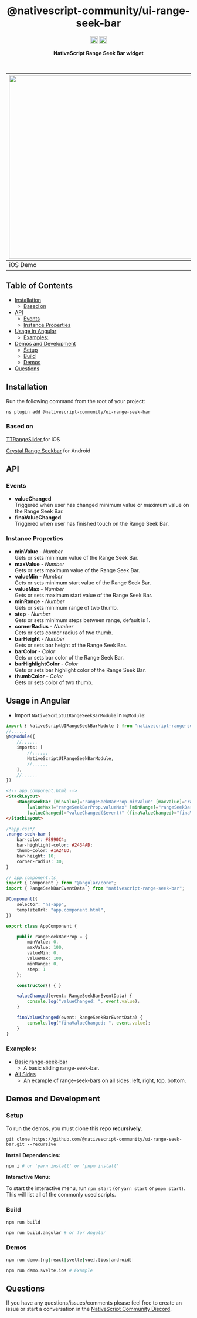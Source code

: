 <!-- ⚠️ This README has been generated from the file(s) "blueprint.md" ⚠️-->
<!--  !!!!!!!!!!!!!!!!!!!!!!!!!!!!!!!!!!!!!!!!!!!!!!!!!!!!!!!!!!!!!!!
      !!!!!!!!!!!!!!!!!!!!!!!!!!!!!!!!!!!!!!!!!!!!!!!!!!!!!!!!!!!!!!!
      !!!!!!!!!!!!!!!!!!!!!!!!!!!!!!!!!!!!!!!!!!!!!!!!!!!!!!!!!!!!!!!
      !!!!!!!!!!!!!!!!!!!!!!!!!!!!!!!!!!!!!!!!!!!!!!!!!!!!!!!!!!!!!!!
      !!!!!!!!!!!!!!!!!!!!!!!!!!!!!!!!!!!!!!!!!!!!!!!!!!!!!!!!!!!!!!!
      !!!!!!!!!!!!!!!!!!!!!!!!!!!!!!!!!!!!!!!!!!!!!!!!!!!!!!!!!!!!!!!
      !!!!!!!!!!!!!!!!!!!!!!!!!!!!!!!!!!!!!!!!!!!!!!!!!!!!!!!!!!!!!!!
      !!!!!!!!!!!!!!!!!!!!!!!!!!!!!!!!!!!!!!!!!!!!!!!!!!!!!!!!!!!!!!!
      !!!!!!!!!!!!!!!!!!!!!!!!!!!!!!!!!!!!!!!!!!!!!!!!!!!!!!!!!!!!!!!
      DO NOT EDIT THIS READEME DIRECTLY! Edit "bluesprint.md" instead.
      !!!!!!!!!!!!!!!!!!!!!!!!!!!!!!!!!!!!!!!!!!!!!!!!!!!!!!!!!!!!!!!
      !!!!!!!!!!!!!!!!!!!!!!!!!!!!!!!!!!!!!!!!!!!!!!!!!!!!!!!!!!!!!!!
      !!!!!!!!!!!!!!!!!!!!!!!!!!!!!!!!!!!!!!!!!!!!!!!!!!!!!!!!!!!!!!!
      !!!!!!!!!!!!!!!!!!!!!!!!!!!!!!!!!!!!!!!!!!!!!!!!!!!!!!!!!!!!!!!
      !!!!!!!!!!!!!!!!!!!!!!!!!!!!!!!!!!!!!!!!!!!!!!!!!!!!!!!!!!!!!!!
      !!!!!!!!!!!!!!!!!!!!!!!!!!!!!!!!!!!!!!!!!!!!!!!!!!!!!!!!!!!!!!!
      !!!!!!!!!!!!!!!!!!!!!!!!!!!!!!!!!!!!!!!!!!!!!!!!!!!!!!!!!!!!!!!
      !!!!!!!!!!!!!!!!!!!!!!!!!!!!!!!!!!!!!!!!!!!!!!!!!!!!!!!!!!!!!!!
      !!!!!!!!!!!!!!!!!!!!!!!!!!!!!!!!!!!!!!!!!!!!!!!!!!!!!!!!!!!!!!! -->
<h1 align="center">@nativescript-community/ui-range-seek-bar</h1>
<p align="center">
		<a href="https://npmcharts.com/compare/@nativescript-community/ui-range-seek-bar?minimal=true"><img alt="Downloads per month" src="https://img.shields.io/npm/dm/@nativescript-community/ui-range-seek-bar.svg" height="20"/></a>
<a href="https://www.npmjs.com/package/@nativescript-community/ui-range-seek-bar"><img alt="NPM Version" src="https://img.shields.io/npm/v/@nativescript-community/ui-range-seek-bar.svg" height="20"/></a>
	</p>

<p align="center">
  <b>NativeScript Range Seek Bar widget</b></br>
  <sub><sub>
</p>

<br />


| <img src="https://raw.githubusercontent.com/nativescript-community/ui-range-seek-bar/master/images/demo-ios.gif" height="500" /> | <img src="https://raw.githubusercontent.com/nativescript-community/ui-range-seek-bar/master/images/demo-android.gif" height="500" /> |
| --- | ----------- |
| iOS Demo | Android Demo |


[](#table-of-contents)

## Table of Contents

* [Installation](#installation)
	* [Based on](#based-on)
* [API](#api)
	* [Events](#events)
	* [Instance Properties](#instance-properties)
* [Usage in Angular](#usage-in-angular)
	* [Examples:](#examples)
* [Demos and Development](#demos-and-development)
	* [Setup](#setup)
	* [Build](#build)
	* [Demos](#demos)
* [Questions](#questions)


[](#installation)

## Installation
Run the following command from the root of your project:

`ns plugin add @nativescript-community/ui-range-seek-bar`

### Based on
[TTRangeSlider ](https://github.com/TomThorpe/TTRangeSlider) for iOS

[Crystal Range Seekbar](https://github.com/syedowaisali/crystal-range-seekbar) for Android


[](#api)

## API
### Events
* **valueChanged**  
Triggered when user has changed minimum value or maximum value on the Range Seek Bar.
* **finaValueChanged**  
Triggered when user has finished touch on the Range Seek Bar.
### Instance Properties
* **minValue** - *Number*  
Gets or sets minimum value of the Range Seek Bar.
* **maxValue** - *Number*  
Gets or sets maximum value of the Range Seek Bar.
* **valueMin** - *Number*  
Gets or sets minimum start value of the Range Seek Bar.
* **valueMax** - *Number*  
Gets or sets maximum start value of the Range Seek Bar.
* **minRange** - *Number*  
Gets or sets minimum range of two thumb.
* **step** - *Number*  
Gets or sets minimum steps between range, default is 1.
* **cornerRadius** - *Number*  
Gets or sets corner radius of two thumb.
* **barHeight** - *Number*  
Gets or sets bar height of the Range Seek Bar.
* **barColor** - *Color*  
Gets or sets bar color of the Range Seek Bar.
* **barHighlightColor** - *Color*  
Gets or sets bar highlight color of the Range Seek Bar.
* **thumbColor** - *Color*  
Gets or sets color of two thumb.


[](#usage-in-angular)

## Usage in Angular
- Import `NativeScriptUIRangeSeekBarModule` in `NgModule`:
```typescript
import { NativeScriptUIRangeSeekBarModule } from "nativescript-range-seek-bar/angular";
//......
@NgModule({
	//......
	imports: [
        //......
		NativeScriptUIRangeSeekBarModule,
        //......
	],
    //......
})
```
```html
<!-- app.component.html -->
<StackLayout>
    <RangeSeekBar [minValue]="rangeSeekBarProp.minValue" [maxValue]="rangeSeekBarProp.maxValue" [valueMin]="rangeSeekBarProp.valueMin"
        [valueMax]="rangeSeekBarProp.valueMax" [minRange]="rangeSeekBarProp.minRange" [step]="rangeSeekBarProp.step"
        (valueChanged)="valueChanged($event)" (finaValueChanged)="finaValueChanged($event)" class="range-seek-bar"></RangeSeekBar>
</StackLayout>
```
```css
/*app.css*/
.range-seek-bar {
    bar-color: #8990C4;
    bar-highlight-color: #2434AD;
    thumb-color: #1A246D;
    bar-height: 10;
    corner-radius: 30;
}
```
```ts
// app.component.ts
import { Component } from "@angular/core";
import { RangeSeekBarEventData } from "nativescript-range-seek-bar";

@Component({
    selector: "ns-app",
    templateUrl: "app.component.html",
})

export class AppComponent {

    public rangeSeekBarProp = {
        minValue: 0,
        maxValue: 100,
        valueMin: 0,
        valueMax: 100,
        minRange: 0,
        step: 1
    };

    constructor() { }

    valueChanged(event: RangeSeekBarEventData) {
        console.log("valueChanged: ", event.value);
    }

    finaValueChanged(event: RangeSeekBarEventData) {
        console.log("finaValueChanged: ", event.value);
    }
}

```

### Examples:

- [Basic range-seek-bar](demo-snippets/vue/Basicrange-seek-bar.vue)
  - A basic sliding range-seek-bar.
- [All Sides](demo-snippets/vue/AllSides.vue)
  - An example of range-seek-bars on all sides: left, right, top, bottom.


[](#demos-and-development)

## Demos and Development


### Setup

To run the demos, you must clone this repo **recursively**.

```
git clone https://github.com/@nativescript-community/ui-range-seek-bar.git --recursive
```

**Install Dependencies:**
```bash
npm i # or 'yarn install' or 'pnpm install'
```

**Interactive Menu:**

To start the interactive menu, run `npm start` (or `yarn start` or `pnpm start`). This will list all of the commonly used scripts.

### Build

```bash
npm run build

npm run build.angular # or for Angular
```

### Demos

```bash
npm run demo.[ng|react|svelte|vue].[ios|android]

npm run demo.svelte.ios # Example
```

[](#questions)

## Questions

If you have any questions/issues/comments please feel free to create an issue or start a conversation in the [NativeScript Community Discord](https://nativescript.org/discord).